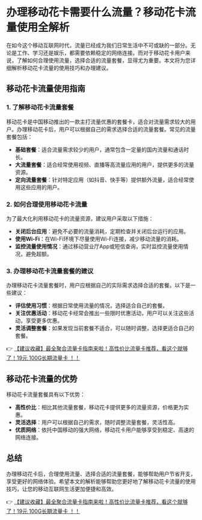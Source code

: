 # 办理移动花卡需要什么流量？移动花卡流量使用全解析

在如今这个移动互联网时代，流量已经成为我们日常生活中不可或缺的一部分。无论是工作、学习还是娱乐，都需要依赖稳定的网络连接。而对于移动花卡用户来说，了解如何合理使用流量，选择合适的流量套餐，显得尤为重要。本文将为您详细解析移动花卡流量的使用技巧和办理建议。

## 移动花卡流量使用指南

### 1. 了解移动花卡流量套餐

移动花卡是中国移动推出的一款主打流量优惠的套餐卡，适合对流量需求较大的用户。办理移动花卡后，用户可以根据自己的需求选择合适的流量套餐。常见的流量套餐包括：

- **基础套餐**：适合流量需求较少的用户，通常包含一定量的国内流量和通话时长。
- **大流量套餐**：适合经常使用视频、直播等高流量应用的用户，提供更多的流量资源。
- **定向流量套餐**：针对特定应用（如抖音、快手等）提供额外流量，适合经常使用这些应用的用户。

### 2. 如何合理使用移动花卡流量

为了最大化利用移动花卡的流量资源，建议用户采取以下措施：

- **关闭后台应用**：避免不必要的流量消耗，定期检查并关闭后台运行的应用。
- **使用Wi-Fi**：在Wi-Fi环境下尽量使用Wi-Fi连接，减少移动流量的消耗。
- **监控流量使用情况**：通过移动营业厅App或短信查询，实时监控流量使用情况，避免超额。

### 3. 办理移动花卡流量套餐的建议

办理移动花卡流量套餐时，用户应根据自己的实际需求选择合适的套餐。以下是一些建议：

- **评估使用习惯**：根据日常使用流量的情况，选择适合自己的套餐。
- **关注优惠活动**：移动花卡经常会推出一些限时优惠活动，用户可以关注这些活动，享受更多优惠。
- **灵活调整套餐**：如果发现当前套餐不适合，可以随时调整，选择更适合自己的套餐。

👉 [【建议收藏】最全聚合流量卡指南来啦！高性价比流量卡推荐，看这个就够了！19元 100G长期流量卡 ！！](https://bit.ly/Liuliangka)

## 移动花卡流量的优势

移动花卡流量套餐具有以下优势：

- **高性价比**：相比其他流量套餐，移动花卡提供更多的流量资源，价格更为实惠。
- **灵活选择**：用户可以根据自己的需求，随时调整流量套餐，灵活性高。
- **优质网络**：依托中国移动的强大网络，移动花卡用户能够享受到稳定、高速的网络连接。

## 总结

办理移动花卡后，合理使用流量、选择合适的流量套餐，能够帮助用户节省开支，享受更好的网络体验。希望本文的解析能够帮助您更好地了解移动花卡流量的使用技巧，让您的移动互联网生活更加便捷和高效。

👉 [【建议收藏】最全聚合流量卡指南来啦！高性价比流量卡推荐，看这个就够了！19元 100G长期流量卡 ！！](https://bit.ly/Liuliangka)